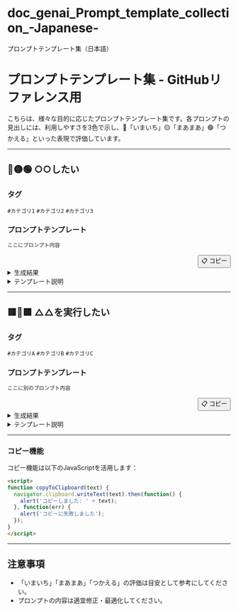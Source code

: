 # doc_genai_Prompt_template_collection_-Japanese-
プロンプトテンプレート集（日本語）

# プロンプトテンプレート集 - GitHubリファレンス用

こちらは、様々な目的に応じたプロンプトテンプレート集です。各プロンプトの見出しには、利用しやすさを3色で示し、🔴「いまいち」🟡「まあまあ」🟢「つかえる」といった表現で評価しています。

---

## 🔴🟡🟢 ○○したい

### タグ
`#カテゴリ1` `#カテゴリ2` `#カテゴリ3`

### プロンプトテンプレート

```markdown
ここにプロンプト内容
```

<div style="text-align: right;">
<button onclick="copyToClipboard('ここにプロンプト内容')">📋 コピー</button>
</div>

<details>
  <summary>生成結果</summary>

```markdown
ここに生成された結果
```

<div style="text-align: right;">
<button onclick="copyToClipboard('ここに生成された結果')">📋 コピー</button>
</div>

</details>

<details>
  <summary>テンプレート説明</summary>
  このプロンプトは〇〇を目的としています。使用時の注意点や工夫すべきポイントなどを説明します。
</details>

---

## 🟥🔶🟩 △△を実行したい

### タグ
`#カテゴリA` `#カテゴリB` `#カテゴリC`

### プロンプトテンプレート

```markdown
ここに別のプロンプト内容
```

<div style="text-align: right;">
<button onclick="copyToClipboard('ここに別のプロンプト内容')">📋 コピー</button>
</div>

<details>
  <summary>生成結果</summary>

```markdown
ここに生成された別の結果
```

<div style="text-align: right;">
<button onclick="copyToClipboard('ここに生成された別の結果')">📋 コピー</button>
</div>

</details>

<details>
  <summary>テンプレート説明</summary>
  このプロンプトは△△を目的としています。使用するシーンや活用事例についても説明しています。
</details>

---

### コピー機能

コピー機能は以下のJavaScriptを活用します：

```html
<script>
function copyToClipboard(text) {
  navigator.clipboard.writeText(text).then(function() {
    alert('コピーしました: ' + text);
  }, function(err) {
    alert('コピーに失敗しました');
  });
}
</script>
```

---

## 注意事項
- 「いまいち」「まあまあ」「つかえる」の評価は目安として参考にしてください。
- プロンプトの内容は適宜修正・最適化してください。
